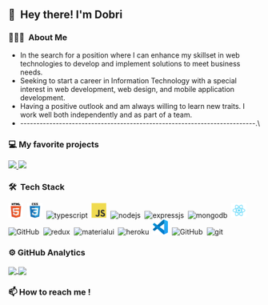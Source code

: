 ## 👋 &nbsp;Hey there! I'm Dobri

### 👨🏻‍💻 &nbsp;About Me

* In the search for a position where I can enhance my skillset in web technologies to develop and implement solutions to meet business needs.
* Seeking to start a career in Information Technology with a special interest in web development, web design, and mobile application development.
* Having a positive outlook and am always willing to learn new traits. I work well both independently and as part of a team.
* -------------------------------------------------------------------------.\

### 💻 My favorite projects 
<a href="https://github.com/DobriJS/mern-socialmedia-client">
   <img align="" src="https://github-readme-stats.vercel.app/api/pin/?username=DobriJS&repo=mern-socialmedia-client&theme=dark&show_owner=true" />
</a> 
<a href="https://github.com/vasilyoshev/homepage-ui">
   <img align="" src="https://github-readme-stats.vercel.app/api/pin/?username=vasilyoshev&repo=homepage-ui&theme=dark&show_owner=true" />
</a>
 <br />

### 🛠 &nbsp;Tech Stack

<img src="https://raw.githubusercontent.com/devicons/devicon/master/icons/html5/html5-original-wordmark.svg" alt="html5" width="30" height="30" />&nbsp;
<img src="https://raw.githubusercontent.com/devicons/devicon/master/icons/css3/css3-original-wordmark.svg" alt="css3" width="30" height="30" />&nbsp;
<img src="https://upload.wikimedia.org/wikipedia/commons/thumb/4/4c/Typescript_logo_2020.svg/512px-Typescript_logo_2020.svg.png" alt="typescript" width="30" height="30" />&nbsp;
<img src="https://raw.githubusercontent.com/devicons/devicon/master/icons/javascript/javascript-original.svg" alt="javascript" width="30" height="30" />&nbsp;
<img src="https://media.istockphoto.com/vectors/nodejs-vector-logo-backend-programming-in-javascript-server-vector-id1195857274?k=20&m=1195857274&s=170667a&w=0&h=k8oHsv3ehrvhviozLlvhEjGHweiHU7hbBv7bHEkgUqc=" alt="nodejs" width="30" height="30"/>&nbsp;
<img src="https://w7.pngwing.com/pngs/925/447/png-transparent-express-js-node-js-javascript-mongodb-node-js-text-trademark-logo.png" alt="expressjs" width="30" height="30" />&nbsp;
<img src="https://infinapps.com/wp-content/uploads/2018/10/mongodb-logo.png" alt="mongodb" width="30" height="30" />&nbsp;
<img src="https://raw.githubusercontent.com/github/explore/80688e429a7d4ef2fca1e82350fe8e3517d3494d/topics/react/react.png" alt="react" width="30" height="30"/>&nbsp;
<img src="https://daqxzxzy8xq3u.cloudfront.net/wp-content/uploads/2019/04/30123219/react-router-dom-feature-img.jpg" alt="GitHub" width="30px" height="30px" />&nbsp;
<img src="https://seeklogo.com/images/R/redux-logo-9CA6836C12-seeklogo.com.png" alt="redux" width="30" height="30" />&nbsp;
<img src="https://mui.com/static/logo.png" alt="materialui" width="30" height="30" />&nbsp;
<img src="https://logowik.com/content/uploads/images/heroku8748.jpg" alt="heroku" width="30" height="30" />&nbsp;
<img src="https://raw.githubusercontent.com/github/explore/80688e429a7d4ef2fca1e82350fe8e3517d3494d/topics/visual-studio-code/visual-studio-code.png" alt="vs code" width="30px" height="30px" />&nbsp;
<img src="https://github.com/YuriDevAT/YuriDevAT/blob/main/github_.png" alt="GitHub" width="30px" height="30px" />&nbsp;
<img src="https://upload.wikimedia.org/wikipedia/commons/e/e0/Git-logo.svg" alt="git" width="30px" height="30px" />&nbsp;
<br />
### ⚙️ GitHub Analytics 
<a href="https://github.com/DobriJS">
   <img align="center" src="https://github-readme-stats.vercel.app/api/top-langs/?username=DobriJS&layout=compact&theme=dark" />
</a>
<a href="https://github.com/DobriJS">
  <img align="center" src="https://github-readme-stats.vercel.app/api?username=DobriJS&show_icons=true&theme=dark&include_all_commits=true&count_private=true" />
</a>

### 📫 How to reach me ! 


